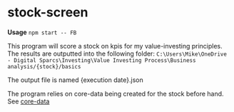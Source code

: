 # stock-screen

**Usage**
`npm start -- FB`

This program will score a stock on kpis for my value-investing principles. The results are outputted into the following folder:
`C:\Users\Mike\OneDrive - Digital Sparcs\Investing\Value Investing Process\Business analysis/{stock}/basics`

The output file is named {execution date}.json

The program relies on core-data being created for the stock before hand. See [core-data](https://github.com/mcoxeter/core-data)
